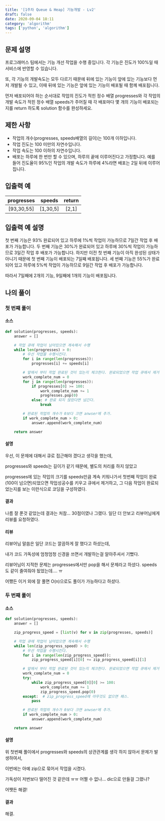 ```yaml
---
title: '[1주차 Queue & Heap] 기능개발 - Lv2'
draft: false
date: 2020-09-04 18:11
category: 'algorithm'
tags: ['python', 'algorithm']
---
```


## 문제 설명

프로그래머스 팀에서는 기능 개선 작업을 수행 중입니다. 각 기능은 진도가 100%일 때 서비스에 반영할 수 있습니다.

또, 각 기능의 개발속도는 모두 다르기 때문에 뒤에 있는 기능이 앞에 있는 기능보다 먼저 개발될 수 있고, 이때 뒤에 있는 기능은 앞에 있는 기능이 배포될 때 함께 배포됩니다.

먼저 배포되어야 하는 순서대로 작업의 진도가 적힌 정수 배열 progresses와 각 작업의 개발 속도가 적힌 정수 배열 speeds가 주어질 때 각 배포마다 몇 개의 기능이 배포되는지를 return 하도록 solution 함수를 완성하세요.

## 제한 사항

- 작업의 개수(progresses, speeds배열의 길이)는 100개 이하입니다.
- 작업 진도는 100 미만의 자연수입니다.
- 작업 속도는 100 이하의 자연수입니다.
- 배포는 하루에 한 번만 할 수 있으며, 하루의 끝에 이루어진다고 가정합니다. 예를 들어 진도율이 95%인 작업의 개발 속도가 하루에 4%라면 배포는 2일 뒤에 이루어집니다.

## 입출력 예

| progresses |  speeds  | return |
| :--------: | :------: | :----: |
| [93,30,55] | [1,30,5] | [2,1]  |

## 입출력 예 설명

첫 번째 기능은 93% 완료되어 있고 하루에 1%씩 작업이 가능하므로 7일간 작업 후 배포가 가능합니다.
두 번째 기능은 30%가 완료되어 있고 하루에 30%씩 작업이 가능하므로 3일간 작업 후 배포가 가능합니다. 하지만 이전 첫 번째 기능이 아직 완성된 상태가 아니기 때문에 첫 번째 기능이 배포되는 7일째 배포됩니다.
세 번째 기능은 55%가 완료되어 있고 하루에 5%씩 작업이 가능하므로 9일간 작업 후 배포가 가능합니다.

따라서 7일째에 2개의 기능, 9일째에 1개의 기능이 배포됩니다.

## 나의 풀이

### 첫 번째 풀이

#### 소스

```python
def solution(progresses, speeds):
    answer = []

    # 작업 큐에 작업이 남아있으면 계속해서 수행
    while len(progresses) > 0:
        # 우선 작업을 수행시킨다.
        for i in range(len(progresses)):
            progresses[i] += speeds[i]

        # 앞에서 부터 작업 완료된 것이 있는지 체크한다. 완료되었으면 작업 큐에서 제거
        work_complete_num = 0
        for j in range(len(progresses)):
            if progresses[0] >= 100:
                work_complete_num += 1
                progresses.pop(0)
            else: # 완료 되지 않았다면 넘긴다.
                break

        # 완료된 작업의 개수가 0보다 크면 anwser에 추가.
        if work_complete_num > 0:
            answer.append(work_complete_num)

    return answer
```

#### 설명

우선, 이 문제에 대해서 큐로 접근해야 겠다고 생각을 했는데,

progresses와 speeds는 길이가 같기 때문에,
별도의 처리를 하지 않았고

progresses에 있는 작업의 크기를 speeds만큼 계속 키워나가서
첫번째 작업이 완료(100이 넘으면)되었으면 작업성공수를 키우고 큐에서 제거하고,
그 다음 작업이 완료되었는지를 보는 이런식으로 코딩을 구성하였다.

#### 결과

나름 잘 푼것 같았는데 결과는 처참... 30점이였나 그랬다.
일단 더 안보고 리뷰어님에게 리뷰를 요청하였다.

#### 리뷰

리뷰어님 말씀은 일단 코드는 깔끔하게 잘 했다고 하셨는데,

내가 코드 가독성에 엄청엄청 신경을 쓰면서 개발하는걸 알아주셔서 기뻤다.

리뷰어님이 지적한 문제는 progresses에서만 pop을 해서 문제라고 하셨다.
speeds도 같이 줄여줘야 됬었는데.... ㅠ

어쨌든 이거 외에 잘 풀면 O(n)으로도 풀이가 가능하다고 하셨다.

### 두 번째 풀이

#### 소스

```python
def solution(progresses, speeds):
    answer = []

    zip_progress_speed = [list(v) for v in zip(progresses, speeds)]

    # 작업 큐에 작업이 남아있으면 계속해서 수행
    while len(zip_progress_speed) > 0:
        # 우선 작업을 수행시킨다.
        for i in range(len(zip_progress_speed)):
            zip_progress_speed[i][0] += zip_progress_speed[i][1]

        # 앞에서 부터 작업 완료된 것이 있는지 체크한다. 완료되었으면 작업 큐에서 제거
        work_complete_num = 0
        try:
            while zip_progress_speed[0][0] >= 100:
                work_complete_num += 1
                zip_progress_speed.pop(0)
        except:  # zip_progress_speed에 아무것도 없으면 패스.
            pass

        # 완료된 작업의 개수가 0보다 크면 anwser에 추가.
        if work_complete_num > 0:
            answer.append(work_complete_num)

    return answer
```

#### 설명

위 첫번째 풀이에서 progresses와 speeds의 상관관계를 생각 하지 않아서 문제가 발생하여서,

이번에는 아예 zip으로 묶어서 작업을 시켰다.

가독성이 저번보다 떨어진 것 같은데 ㅠㅠ 어쩔 수 없나... dic으로 만들걸 그랬나?

어쨋든 해결!

#### 결과

해결.
